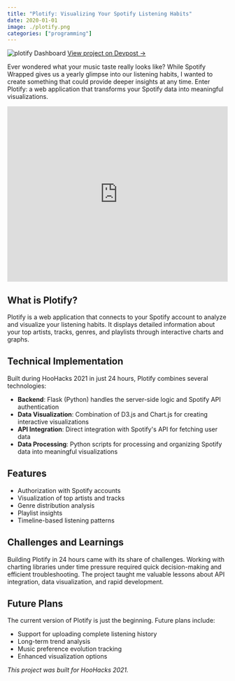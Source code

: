 ```yaml
---
title: "Plotify: Visualizing Your Spotify Listening Habits"
date: 2020-01-01
image: ./plotify.png
categories: ["programming"]
---
```


<div class="flex flex-col items-center w-full my-8">
    <img 
        src="/posts/plotify/plotify.png" 
        alt="plotify Dashboard" 
        class="w-3/4 md:w-2/3 lg:w-1/2 h-auto rounded-lg shadow-lg" 
    />
    <a 
        href="https://devpost.com/software/plotify" 
        class="mt-2 text-sm text-blue-300 hover:text-blue-400 italic"
        target="_blank" 
        rel="noopener noreferrer"
    >
        View project on Devpost →
    </a>
</div>

Ever wondered what your music taste really looks like? While Spotify Wrapped gives us a yearly glimpse into our listening habits, I wanted to create something that could provide deeper insights at any time. Enter Plotify: a web application that transforms your Spotify data into meaningful visualizations.

<div class="video-container">
    <iframe
        width="100%"
        height="400"
        src="https://www.youtube.com/embed/-fWwEvjGPtg"
        title="Plotify Demo"
        frameborder="0"
        allow="accelerometer; autoplay; clipboard-write; encrypted-media; gyroscope; picture-in-picture"
        allowfullscreen>
    </iframe>
</div>

## What is Plotify?

Plotify is a web application that connects to your Spotify account to analyze and visualize your listening habits. It displays detailed information about your top artists, tracks, genres, and playlists through interactive charts and graphs.

## Technical Implementation

Built during HooHacks 2021 in just 24 hours, Plotify combines several technologies:

- **Backend**: Flask (Python) handles the server-side logic and Spotify API authentication
- **Data Visualization**: Combination of D3.js and Chart.js for creating interactive visualizations
- **API Integration**: Direct integration with Spotify's API for fetching user data
- **Data Processing**: Python scripts for processing and organizing Spotify data into meaningful visualizations

## Features

- Authorization with Spotify accounts
- Visualization of top artists and tracks
- Genre distribution analysis
- Playlist insights
- Timeline-based listening patterns

## Challenges and Learnings

Building Plotify in 24 hours came with its share of challenges. Working with charting libraries under time pressure required quick decision-making and efficient troubleshooting. The project taught me valuable lessons about API integration, data visualization, and rapid development.

## Future Plans

The current version of Plotify is just the beginning. Future plans include:

- Support for uploading complete listening history
- Long-term trend analysis
- Music preference evolution tracking
- Enhanced visualization options


*This project was built for HooHacks 2021.*